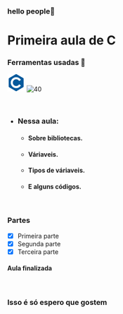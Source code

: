 ### hello people👋

# Primeira aula de C 

###  Ferramentas usadas 📓
  
<img src="https://raw.githubusercontent.com/devicons/devicon/master/icons/c/c-plain.svg" alt="40" width="40" height="40" style="max - width:100%;"></img>
<img src="https://user-images.githubusercontent.com/674621/71187801-14e60a80-2280-11ea-94c9-e56576f76baf.png" alt="40" width="40" height="40" style="max - width:100%;"></img> <br>
    
<br>

* ### Nessa aula:
    * #### Sobre bibliotecas.
    * #### Váriaveis.
    * #### Tipos de váriaveis.
    * #### E alguns códigos.


    <br>

### Partes

- [x] Primeira parte
- [x] Segunda parte
- [x] Terceira parte
#### Aula finalizada
    
<br>

### Isso é só espero que gostem    